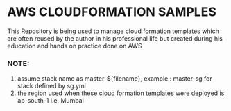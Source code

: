 # AWS CLOUDFORMATION SAMPLES

This Repository is being used to manage cloud formation templates which are often reused by the author in his professional life but created during his education and hands on practice done on AWS

### NOTE:

1.  assume stack name as master-${filename}, example : master-sg for stack defined by sg.yml
2.  the region used when these cloud formation templates were deployed is ap-south-1 i.e, Mumbai

